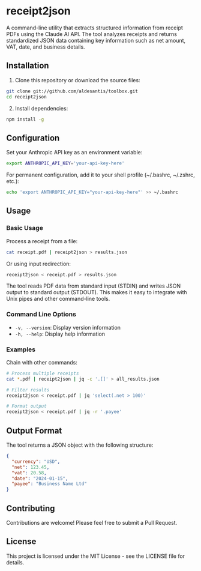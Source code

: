 # receipt2json

A command-line utility that extracts structured information from receipt PDFs using the Claude AI API. The tool analyzes receipts and returns standardized JSON data containing key information such as net amount, VAT, date, and business details.

## Installation

1. Clone this repository or download the source files:

```bash
git clone git://github.com/aldesantis/toolbox.git
cd receipt2json
```

2. Install dependencies:

```bash
npm install -g
```

## Configuration

Set your Anthropic API key as an environment variable:

```bash
export ANTHROPIC_API_KEY='your-api-key-here'
```

For permanent configuration, add it to your shell profile (~/.bashrc, ~/.zshrc, etc.):

```bash
echo 'export ANTHROPIC_API_KEY="your-api-key-here"' >> ~/.bashrc
```

## Usage

### Basic Usage

Process a receipt from a file:

```bash
cat receipt.pdf | receipt2json > results.json
```

Or using input redirection:

```bash
receipt2json < receipt.pdf > results.json
```

The tool reads PDF data from standard input (STDIN) and writes JSON output to standard output (STDOUT). This makes it easy to integrate with Unix pipes and other command-line tools.

### Command Line Options

- `-v, --version`: Display version information
- `-h, --help`: Display help information

### Examples

Chain with other commands:

```bash
# Process multiple receipts
cat *.pdf | receipt2json | jq -c '.[]' > all_results.json

# Filter results
receipt2json < receipt.pdf | jq 'select(.net > 100)'

# Format output
receipt2json < receipt.pdf | jq -r '.payee'
```

## Output Format

The tool returns a JSON object with the following structure:

```json
{
  "currency": "USD",
  "net": 123.45,
  "vat": 20.58,
  "date": "2024-01-15",
  "payee": "Business Name Ltd"
}
```

## Contributing

Contributions are welcome! Please feel free to submit a Pull Request.

## License

This project is licensed under the MIT License - see the LICENSE file for details.
